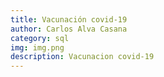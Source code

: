 ```yaml
---
title: Vacunación covid-19
author: Carlos Alva Casana
category: sql
img: img.png
description: Vacunacion covid-19
---
```

